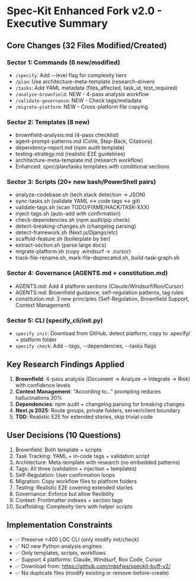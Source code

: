 # Spec-Kit Enhanced Fork v2.0 - Executive Summary

## Core Changes (32 Files Modified/Created)

### Sector 1: Commands (6 new/modified)
- `/specify`: Add --level flag for complexity tiers
- `/plan`: Use architecture-meta-template (research-driven)
- `/tasks`: Add YAML metadata (files_affected, task_id, test_required)
- `/analyze-brownfield`: NEW - 4-pass analysis workflow
- `/validate-governance`: NEW - Check tags/metadata
- `/migrate-platform`: NEW - Cross-platform file copying

### Sector 2: Templates (8 new)
- brownfield-analysis.md (4-pass checklist)
- agent-prompt-patterns.md (CoVe, Step-Back, Citations)
- dependency-report.md (npm audit template)
- testing-strategy.md (realistic E2E guidelines)
- architecture-meta-template.md (research workflow)
- Enhanced: spec/plan/tasks templates with conditional sections

### Sector 3: Scripts (20+ new bash/PowerShell pairs)
- analyze-codebase.sh (tech stack detection → JSON)
- sync-tasks.sh (validate YAML ↔ code tags ↔ git)
- validate-tags.sh (scan TODO/FIXME/HACK/TASK-XXX)
- inject-tags.sh (auto-add with confirmation)
- check-dependencies.sh (npm audit/pip check)
- detect-breaking-changes.sh (changelog parsing)
- detect-framework.sh (Next.js/Django/etc)
- scaffold-feature.sh (boilerplate by tier)
- extract-section.sh (parse large docs)
- migrate-platform.sh (copy .windsurf → .cursor)
- track-file-rename.sh, mark-file-deprecated.sh, build-task-graph.sh

### Sector 4: Governance (AGENTS.md + constitution.md)
- AGENTS.md: Add 4 platform sections (Claude/Windsurf/Roo/Cursor)
- AGENTS.md: Brownfield guidance, self-regulation patterns, tag rules
- constitution.md: 3 new principles (Self-Regulation, Brownfield Support, Context Management)

### Sector 5: CLI (specify_cli/__init__.py)
- `specify init`: Download from GitHub, detect platform, copy to .specify/ + platform folder
- `specify check`: Add --tags, --dependencies, --tasks flags

## Key Research Findings Applied

1. **Brownfield**: 4-pass analysis (Document → Analyze → Integrate → Risk) with confidence levels
2. **Context Management**: "According to..." prompting reduces hallucinations 30%
3. **Dependencies**: npm audit + changelog parsing for breaking changes
4. **Next.js 2025**: Route groups, private folders, server/client boundary
5. **TDD**: Realistic E2E for extended stories, skip trivial code

## User Decisions (10 Questions)

1. Brownfield: Both template + scripts
2. Task Tracking: YAML + in-code tags + validation script
3. Architecture: Meta-template with research (no embedded patterns)
4. Tags: All three (validation + injection + templates)
5. Self-Regulation: User confirmation loops
6. Migration: Copy workflow files to platform folders
7. Testing: Realistic E2E covering extended stories
8. Governance: Enforce but allow flexibility
9. Context: Frontmatter indexes + section tags
10. Scaffolding: Complexity tiers with helper scripts

## Implementation Constraints

- ✅ Preserve <400 LOC CLI (only modify init/check)
- ✅ NO new Python analysis engines
- ✅ Only templates, scripts, workflows
- ✅ Support 4 platforms: Claude, Windsurf, Roo Code, Cursor
- ✅ Download from: https://github.com/mbpfws/speckit-buff-v2/
- ✅ No duplicate files (modify existing or remove-before-create)
